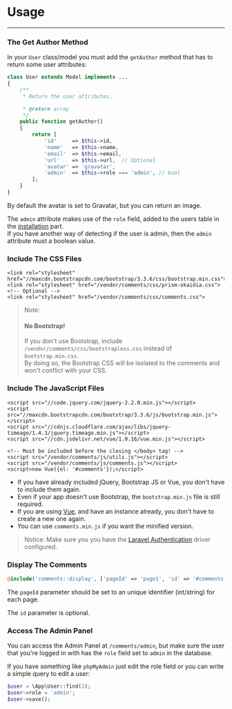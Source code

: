 # Usage

<hr>

### The Get Author Method

In your `User` class/model you must add the `getAuthor` method that has to return some user attributes: 

```php
class User extends Model implements ...
{
    /**
     * Return the user attributes.

     * @return array
     */
    public function getAuthor()
    {
        return [
            'id'     => $this->id,
            'name'   => $this->name,
            'email'  => $this->email,
            'url'    => $this->url,  // Optional
            'avatar' => 'gravatar',
            'admin'  => $this->role === 'admin', // bool
        ];
    }
}
```

By default the avatar is set to Gravatar, but you can return an image.

The `admin` attribute makes use of the `role` field, added to the users table in the [installation](#installation.md) part. <br> If you have another way of detecting if the user is admin, then the `admin` attribute must a boolean value.

### Include The CSS Files

```markup
<link rel="stylesheet" href="//maxcdn.bootstrapcdn.com/bootstrap/3.3.6/css/bootstrap.min.css">
<link rel="stylesheet" href="/vendor/comments/css/prism-okaidia.css"> <!-- Optional -->
<link rel="stylesheet" href="/vendor/comments/css/comments.css">
```

> Note: 
> #### No Bootstrap!
> If you don't use Bootstrap, include `/vendor/comments/css/bootstrapless.css` instead of `bootstrap.min.css`.<br>
> By doing so, the Bootstrap CSS will be isolated to the comments and won't conflict with your CSS.

<style>.callout-info p:first-child { display: none; }</style>

### Include The JavaScript Files

```markup
<script src="//code.jquery.com/jquery-2.2.0.min.js"></script>
<script src="//maxcdn.bootstrapcdn.com/bootstrap/3.3.6/js/bootstrap.min.js"></script>
<script src="//cdnjs.cloudflare.com/ajax/libs/jquery-timeago/1.4.3/jquery.timeago.min.js"></script>
<script src="//cdn.jsdelivr.net/vue/1.0.16/vue.min.js"></script>

<!-- Must be included before the closing </body> tag! -->
<script src="/vendor/comments/js/utils.js"></script> 
<script src="/vendor/comments/js/comments.js"></script>
<script>new Vue({el: '#comments'});</script>
```

- If you have already included jQuery, Bootstrap JS or Vue, you don't have to include them again.
- Even if your app doesn't use Bootstrap, the `bootstrap.min.js` file is still required. 
- If you are using [Vue](http://vuejs.org/), and have an instance already, you don't have to create a new one again.
- You can use `comments.min.js` if you want the minified version.

> Notice: 
> Make sure you you have the [Laravel Authentication](http://laravel.com/docs/5.1/authentication) driver configured.

### Display The Comments

```php
@include('comments::display', ['pageId' => 'page1', 'id' => '#comments'])
```

The `pageId` parameter should be set to an unique identifier (int/string) for each page. 

The `id` parameter is optional.

### Access The Admin Panel

You can access the Admin Panel at `/comments/admin`, but make sure the user that you're logged in with has the `role` field set to `admin` in the database.

If you have something like `phpMyAdmin` just edit the role field or you can write a simple query to edit a user:

```php
$user = \App\User::find(1);
$user->role = 'admin';
$user->save();
```
